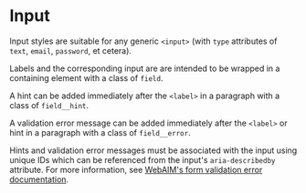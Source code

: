 # Input

Input styles are suitable for any generic `<input>` (with `type` attributes of
`text`, `email`, `password`, et cetera).

Labels and the corresponding input are are intended to be wrapped in a
containing element with a class of `field`.

A hint can be added immediately after the `<label>` in a paragraph with
a class of `field__hint`.

A validation error message can be added immediately after the `<label>`
or hint in a paragraph with a class of `field__error`.

Hints and validation error messages must be associated with the input using
unique IDs which can be referenced from the input's `aria-describedby`
attribute. For more information, see [WebAIM's form validation error documentation](https://webaim.org/techniques/formvalidation/#error).
